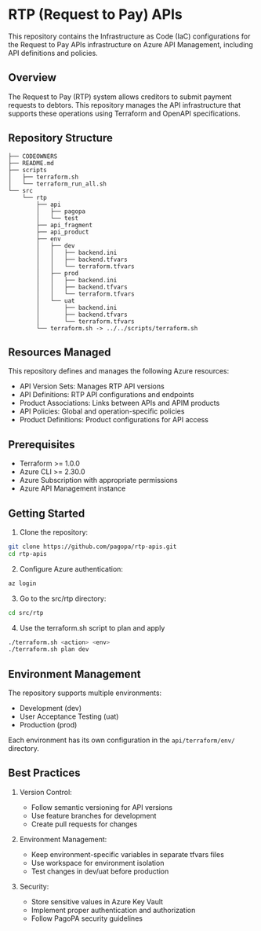 # RTP (Request to Pay) APIs

This repository contains the Infrastructure as Code (IaC) configurations for the Request to Pay APIs infrastructure on Azure API Management, including API definitions and policies.

## Overview

The Request to Pay (RTP) system allows creditors to submit payment requests to debtors. This repository manages the API infrastructure that supports these operations using Terraform and OpenAPI specifications.

## Repository Structure

```
├── CODEOWNERS
├── README.md
├── scripts
│   ├── terraform.sh
│   └── terraform_run_all.sh
└── src
    └── rtp
        ├── api
        │   ├── pagopa
        │   └── test
        ├── api_fragment
        ├── api_product
        ├── env
        │   ├── dev
        │   │   ├── backend.ini
        │   │   ├── backend.tfvars
        │   │   └── terraform.tfvars
        │   ├── prod
        │   │   ├── backend.ini
        │   │   ├── backend.tfvars
        │   │   └── terraform.tfvars
        │   └── uat
        │       ├── backend.ini
        │       ├── backend.tfvars
        │       └── terraform.tfvars
        └── terraform.sh -> ../../scripts/terraform.sh
```

## Resources Managed

This repository defines and manages the following Azure resources:

- API Version Sets: Manages RTP API versions
- API Definitions: RTP API configurations and endpoints
- Product Associations: Links between APIs and APIM products
- API Policies: Global and operation-specific policies
- Product Definitions: Product configurations for API access

## Prerequisites

- Terraform >= 1.0.0
- Azure CLI >= 2.30.0
- Azure Subscription with appropriate permissions
- Azure API Management instance

## Getting Started

1. Clone the repository:
```bash
git clone https://github.com/pagopa/rtp-apis.git
cd rtp-apis
```

2. Configure Azure authentication:
```bash
az login
```

3. Go to the src/rtp directory:
```bash
cd src/rtp
```

4. Use the terraform.sh script to plan and apply
```bash
./terraform.sh <action> <env>
./terraform.sh plan dev
```

## Environment Management

The repository supports multiple environments:
- Development (dev)
- User Acceptance Testing (uat)
- Production (prod)

Each environment has its own configuration in the `api/terraform/env/` directory.
 
## Best Practices

1. Version Control:
   - Follow semantic versioning for API versions
   - Use feature branches for development
   - Create pull requests for changes

2. Environment Management:
   - Keep environment-specific variables in separate tfvars files
   - Use workspace for environment isolation
   - Test changes in dev/uat before production

3. Security:
   - Store sensitive values in Azure Key Vault
   - Implement proper authentication and authorization
   - Follow PagoPA security guidelines
  